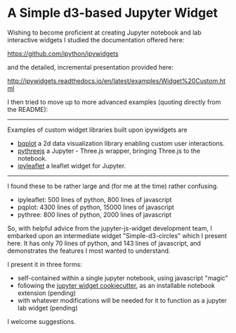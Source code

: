 # A Simple d3-based Jupyter Widget

Wishing to become proficient at creating Jupyter notebook and lab interactive widgets
I studied the documentation offered here:

  https://github.com/ipython/ipywidgets

and the detailed, incremental presentation provided here:

  http://ipywidgets.readthedocs.io/en/latest/examples/Widget%20Custom.html

I then tried to move up to more advanced examples (quoting directly from the README):

<hr>
Examples of custom widget libraries built upon ipywidgets are

- [bqplot](https://github.com/bloomberg/bqplot) a 2d data visualization library
  enabling custom user interactions.
- [pythreejs](https://github.com/jovyan/pythreejs) a Jupyter - Three.js wrapper,
  bringing Three.js to the notebook.
- [ipyleaflet](https://github.com/ellisonbg/ipyleaflet) a leaflet widget for Jupyter.

<hr>

I found these to be rather large and (for me at the time) rather confusing. 

  - ipyleaflet:  500 lines of python, 800 lines of javascript
  - pqplot: 4300 lines of python, 15000 lines of javascript
  - pythree: 800 lines of python, 2000 lines of javascript

So, with helpful advice from the jupyter-js-widget development team, I embarked upon
an intermediate widget "Simple-d3-circles" which I present here.  It has only 70 lines of python,
and 143 lines of javascript, and demonstrates the features I most wanted to understand.

I present it in three forms:

 - self-contained within a single jupyter notebook, using javascript "magic"
 - following the [jupyter widget cookiecutter](https://github.com/jupyter/widget-cookiecutter),
   as an installable notebook extension (pending)
 - with whatever modifications will be needed for it to function as a jupyter lab widget (pending)

I welcome suggestions.
